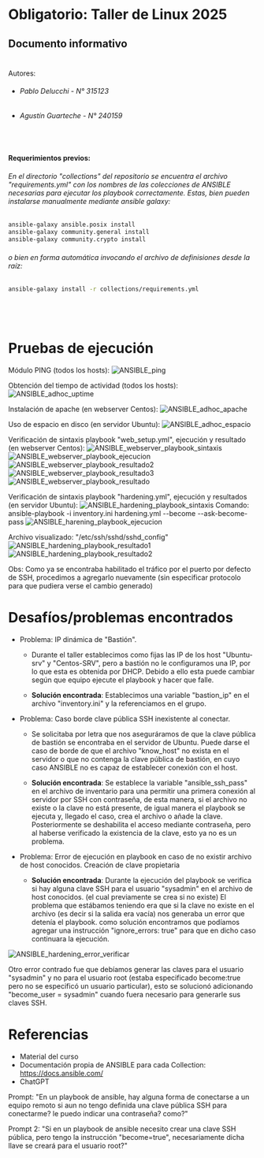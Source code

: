 # Obligatorio: Taller de Linux 2025
## Documento informativo
#

Autores:
- ###### Pablo Delucchi - N° 315123 
- ###### Agustín Guarteche - N° 240159

&nbsp;

#### Requerimientos previos:
###### En el directorio "collections" del repositorio se encuentra el archivo "requirements.yml" con los nombres de las colecciones de ANSIBLE necesarias para ejecutar los playbook correctamente. Estas, bien pueden instalarse manualmente mediante ansible galaxy:

```bash
ansible-galaxy ansible.posix install 
ansible-galaxy community.general install
ansible-galaxy community.crypto install
```

###### o bien en forma automática invocando el archivo de definisiones desde la raíz:

```bash
ansible-galaxy install -r collections/requirements.yml
```
#

&nbsp;

# Pruebas de ejecución 

Módulo PING (todos los hosts):
![ANSIBLE_ping](https://github.com/user-attachments/assets/1553ac21-a06b-4563-8a2e-fc2bf8101984)

Obtención del tiempo de actividad (todos los hosts):
![ANSIBLE_adhoc_uptime](https://github.com/user-attachments/assets/c5df853d-ce01-477c-9bbc-a45a3f0e85b7)

Instalación de apache (en webserver Centos):
![ANSIBLE_adhoc_apache](https://github.com/user-attachments/assets/335b0558-a1c3-42fe-a325-15c1d6de69a5)

Uso de espacio en disco (en servidor Ubuntu):
![ANSIBLE_adhoc_espacio](https://github.com/user-attachments/assets/584ede2d-50ad-425f-8318-e9f92789eb82)

Verificación de sintaxis playbook "web_setup.yml", ejecución y resultado (en webserver Centos): 
![ANSIBLE_webserver_playbook_sintaxis](https://github.com/user-attachments/assets/8d2a6eaa-b73b-49aa-8b88-b915c6e40994)
![ANSIBLE_webserver_playbook_ejecucion](https://github.com/user-attachments/assets/a6f63c5b-08e5-4f67-b176-2b876f48f25d)
![ANSIBLE_webserver_playbook_resultado2](https://github.com/user-attachments/assets/e469218c-1105-43dc-81fd-b021f1e99750)
![ANSIBLE_webserver_playbook_resultado3](https://github.com/user-attachments/assets/209e9607-1253-47e8-8da6-0bd30b8f9860)
![ANSIBLE_webserver_playbook_resultado](https://github.com/user-attachments/assets/75655cc9-9b55-45c7-91b6-2b70903c4590)

Verificación de sintaxis playbook "hardening.yml", ejecución y resultados (en servidor Ubuntu): 
![ANSIBLE_hardening_playbook_sintaxis](https://github.com/user-attachments/assets/4f3a3dc9-1ec4-4770-8f09-81a064facbf2)
Comando: ansible-playbook -i inventory.ini hardening.yml --become --ask-become-pass
![ANSIBLE_harening_playbook_ejecucion](https://github.com/user-attachments/assets/3d6627cf-bfa5-45ac-a803-6b0f5bd071f4)

Archivo visualizado: "/etc/ssh/sshd/sshd_config"
![ANSIBLE_hardening_playbook_resultado1](https://github.com/user-attachments/assets/4cbe12b9-6814-4b03-bf79-b6b220286fc4)
![ANSIBLE_hardening_playbook_resultado2](https://github.com/user-attachments/assets/df6e414b-7929-41e6-9909-c42861068209)

Obs: Como ya se encontraba habilitado el tráfico por el puerto por defecto de SSH, procedimos a agregarlo nuevamente (sin especificar protocolo para que pudiera verse el cambio generado)


# Desafíos/problemas encontrados
* Problema: IP dinámica de "Bastión".
    * Durante el taller establecimos como fijas las IP de los host 
      "Ubuntu-srv" y "Centos-SRV", pero a bastión no le configuramos una IP, por lo 
      que esta es obtenida por DHCP. Debido a ello esta puede cambiar según que equipo ejecute el playbook y hacer que falle.

     * **Solución encontrada**: Establecimos una variable "bastion_ip" en el 
     archivo "inventory.ini" y la referenciamos en el grupo. 

* Problema: Caso borde clave pública SSH inexistente al conectar.
    * Se solicitaba por letra que nos aseguráramos de que la clave 
      pública de bastión se encontraba en el servidor de Ubuntu. 
      Puede darse el caso de borde de que el archivo "know_host" no 
      exista en el servidor o que no contenga la clave pública de 
      bastión, en cuyo caso ANSIBLE no es capaz de establecer conexión 
      con el host.
      
    * **Solución encontrada**: Se establece la variable "ansible_ssh_pass" en el archivo de inventario para una permitir una primera conexión al servidor por SSH con contraseña, de esta manera, si el archivo no existe o la clave no está presente, de igual manera el playbook se ejecuta y, llegado el caso, crea el archivo o añade la clave. Posteriormente se deshabilita el 
    acceso mediante contraseña, pero al haberse verificado la existencia de la clave, esto ya no es un problema.  

* Problema: Error de ejecución en playbook en caso de no existir archivo de host conocidos. Creación de clave propietaria

  * **Solución encontrada**: Durante la ejecución del playbook se verifica si hay alguna clave SSH para el usuario "sysadmin" en el archivo de host conocidos. (el cual previamente se crea si no existe) El problema que estábamos teniendo era que si la clave no existe en el archivo (es decir si la salida era vacía) nos generaba un error que detenía el playbook. como solución encontramos que podíamos agregar una instrucción "ignore_errors: true" para que en dicho caso continuara la ejecución.
   
 ![ANSIBLE_hardening_error_verificar](https://github.com/user-attachments/assets/b32b9fff-147c-4a9a-b432-1e3810f45916)
 
 Otro error contrado fue que debíamos generar las claves para el usuario "sysadmin" y no para el usuario root (estaba especificado become:true pero no se especificó un usuario particular), esto se solucionó adicionando "become_user = sysadmin" cuando fuera necesario para generarle sus claves SSH.

#

# Referencias

* Material del curso
* Documentación propia de ANSIBLE para cada Collection: https://docs.ansible.com/
* ChatGPT

Prompt:
"En un playbook de ansible, hay alguna forma de conectarse a un equipo remoto si aun no tengo definida una clave pública SSH para conectarme? le puedo indicar una contraseña? como?"

Prompt 2:
"Si en un playbook de ansible necesito crear una clave SSH pública, pero tengo la instrucción "become=true", necesariamente dicha llave se creará para el usuario root?"
